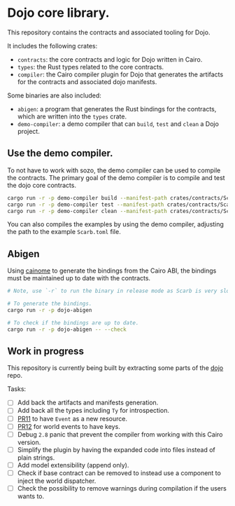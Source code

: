 # Dojo core library.

This repository contains the contracts and associated tooling for Dojo.

It includes the following crates:

* `contracts`: the core contracts and logic for Dojo written in Cairo.
* `types`: the Rust types related to the core contracts.
* `compiler`: the Cairo compiler plugin for Dojo that generates the artifacts for the contracts and associated dojo manifests.

Some binaries are also included:

* `abigen`: a program that generates the Rust bindings for the contracts, which are written into the `types` crate.
* `demo-compiler`: a demo compiler that can `build`, `test` and `clean` a Dojo project.

## Use the demo compiler.

To not have to work with sozo, the demo compiler can be used to compile the contracts.
The primary goal of the demo compiler is to compile and test the dojo core contracts.

```bash
cargo run -r -p demo-compiler build --manifest-path crates/contracts/Scarb.toml
cargo run -r -p demo-compiler test --manifest-path crates/contracts/Scarb.toml
cargo run -r -p demo-compiler clean --manifest-path crates/contracts/Scarb.toml
```

You can also compiles the examples by using the demo compiler, adjusting the path to the example `Scarb.toml` file.

## Abigen

Using [cainome](https://github.com/cartridge-gg/cainome) to generate the bindings from the Cairo ABI, the bindings must be maintained up to date with the contracts.

```bash
# Note, use `-r` to run the binary in release mode as Scarb is very slow in debug mode.

# To generate the bindings.
cargo run -r -p dojo-abigen

# To check if the bindings are up to date.
cargo run -r -p dojo-abigen -- --check
```

## Work in progress

This repository is currently being built by extracting some parts of the [dojo](https://github.com/dojoengine/dojo) repo.

Tasks:

- [ ] Add back the artifacts and manifests generation.
- [ ] Add back all the types including `Ty` for introspection.
- [ ] [PR11](https://github.com/dojoengine/dojo-core/pull/11) to have `Event` as a new resource.
- [ ] [PR12](https://github.com/dojoengine/dojo-core/pull/12) for world events to have keys.
- [ ] Debug `2.8` panic that prevent the compiler from working with this Cairo version.
- [ ] Simplify the plugin by having the expanded code into files instead of plain strings.
- [ ] Add model extensibility (append only).
- [ ] Check if base contract can be removed to instead use a component to inject the world dispatcher.
- [ ] Check the possibility to remove warnings during compilation if the users wants to.
